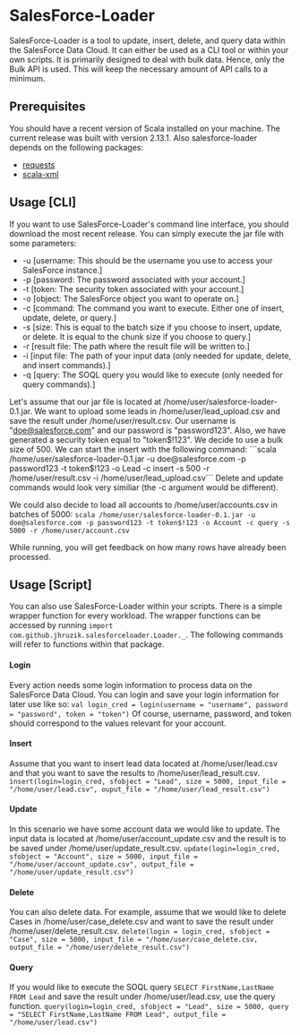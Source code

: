 # SalesForce-Loader
SalesForce-Loader is a tool to update, insert, delete, and query data within the SalesForce Data Cloud. It can either be used as a CLI tool or within your own scripts. It is primarily designed to deal with bulk data. Hence, only the Bulk API is used. This will keep the necessary amount of API calls to a minimum.

## Prerequisites
You should have a recent version of Scala installed on your machine. The current release was built with version 2.13.1.
Also salesforce-loader depends on the following packages:
* [requests](https://github.com/lihaoyi/requests-scala)
* [scala-xml](https://github.com/scala/scala-xml)

## Usage [CLI]
If you want to use SalesForce-Loader's command line interface, you should download the most recent release. You can simply execute the jar file with some parameters: 
* -u [username: This should be the username you use to access your SalesForce instance.]
* -p [password: The password associated with your account.]
* -t [token: The security token associated with your account.]
* -o [object: The SalesForce object you want to operate on.]
* -c [command: The command you want to execute. Either one of insert, update, delete, or query.]
* -s [size: This is equal to the batch size if you choose to insert, update, or delete. It is equal to the chunk size if you choose to query.]
* -r [result file: The path where the result file will be written to.]
* -i [input file: The path of your input data (only needed for update, delete, and insert commands).]
* -q [query: The SOQL query you would like to execute (only needed for query commands).]

Let's assume that our jar file is located at /home/user/salesforce-loader-0.1.jar. We want to upload some leads in /home/user/lead_upload.csv and save the result under /home/user/result.csv. Our username is "doe@salesforce.com" and our password is "password123". Also, we have generated a security token equal to "token$!123". We decide to use a bulk size of 500. We can start the insert with the following command:
```scala /home/user/salesforce-loader-0.1.jar -u doe@salesforce.com -p password123 -t token$!123 -o Lead -c insert -s 500 -r /home/user/result.csv -i /home/user/lead_upload.csv```
Delete and update commands would look very similiar (the -c argument would be different).

We could also decide to load all accounts to /home/user/accounts.csv in batches of 5000:
```scala /home/user/salesforce-loader-0.1.jar -u doe@salesforce.com -p password123 -t token$!123 -o Account -c query -s 5000 -r /home/user/account.csv```

While running, you will get feedback on how many rows have already been processed.

## Usage [Script]
You can also use SalesForce-Loader within your scripts. There is a simple wrapper function for every workload. The wrapper functions can be accessed by running `import com.github.jhruzik.salesforceloader.Loader._`. The following commands will refer to functions within that package.

#### Login
Every action needs some login information to process data on the SalesForce Data Cloud. You can login and save your login information for later use like so:
```val login_cred = login(username = "username", password = "password", token = "token")```
Of course, username, password, and token should correspond to the values relevant for your account.

#### Insert
Assume that you want to insert lead data located at /home/user/lead.csv and that you want to save the results to /home/user/lead_result.csv.
```ìnsert(login=login_cred, sfobject = "Lead", size = 5000, input_file = "/home/user/lead.csv", ouput_file = "/home/user/lead_result.csv")```

#### Update
In this scenario we have some account data we would like to update. The input data is located at /home/user/account_update.csv and the result is to be saved under /home/user/update_result.csv.
```update(login=login_cred, sfobject = "Account", size = 5000, input_file = "/home/user/account_update.csv", output_file = "/home/user/update_result.csv")```

#### Delete
You can also delete data. For example, assume that we would like to delete Cases in /home/user/case_delete.csv and want to save the result under /home/user/delete_result.csv.
```delete(login = login_cred, sfobject = "Case", size = 5000, input_file = "/home/user/case_delete.csv, output_file = "/home/user/delete_result.csv")```

#### Query
If you would like to execute the SOQL query `SELECT FirstName,LastName FROM Lead` and save the result under /home/user/lead.csv, use the query function.
```query(login=login_cred, sfobject = "Lead", size = 5000, query = "SELECT FirstName,LastName FROM Lead", output_file = "/home/user/lead.csv")```


